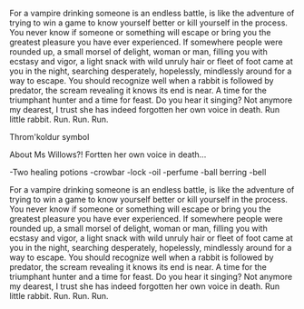 For a vampire drinking someone is an endless battle, is like the adventure of trying to win a game to know yourself better or kill yourself in the process. You never know if someone or something will escape or bring you the greatest pleasure you have ever experienced.
 If somewhere people were rounded up, a small morsel of delight, woman or man, filling you with ecstasy and vigor, a light snack with wild unruly hair or fleet of foot came at you in the night, searching desperately, hopelessly, mindlessly around for a way to escape. 
You should recognize well when a rabbit is followed by predator, the scream revealing it knows its end is near. A time for the triumphant hunter and a time for feast. Do you hear it singing? Not anymore my dearest, I trust she has indeed forgotten her own voice in death. Run little rabbit. Run. Run. Run.

Throm'koldur symbol

About Ms Willows?! Fortten her own voice in death...


-Two healing potions
-crowbar
-lock
-oil
-perfume
-ball berring
-bell


For a vampire drinking someone is an endless battle, is like the adventure of trying to win a game to know yourself better or kill yourself in the process. You never know if someone or something will escape or bring you the greatest pleasure you have ever experienced. If somewhere people were rounded up, a small morsel of delight, woman or man, filling you with ecstasy and vigor, a light snack with wild unruly hair or fleet of foot came at you in the night, searching desperately, hopelessly, mindlessly around for a way to escape. You should recognize well when a rabbit is followed by predator, the scream revealing it knows its end is near. A time for the triumphant hunter and a time for feast. Do you hear it singing? Not anymore my dearest, I trust she has indeed forgotten her own voice in death. Run little rabbit. Run. Run. Run.